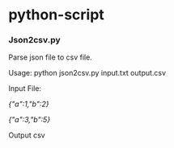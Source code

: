 # python-script

### Json2csv.py
 Parse json file to csv file.

 Usage: python json2csv.py input.txt output.csv

 Input File:

  _{"a":1,"b":2}_

  _{"a":3,"b":5}_

 Output csv
